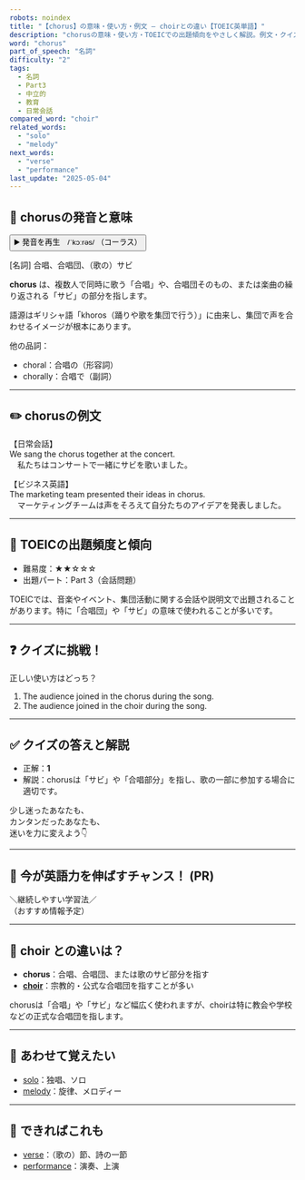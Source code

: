 ```yaml
---
robots: noindex
title: "【chorus】の意味・使い方・例文 ― choirとの違い【TOEIC英単語】"
description: "chorusの意味・使い方・TOEICでの出題傾向をやさしく解説。例文・クイズ付きでchoirとの違いもわかりやすく学べます。"
word: "chorus"
part_of_speech: "名詞"
difficulty: "2"
tags:
  - 名詞
  - Part3
  - 中立的
  - 教育
  - 日常会話
compared_word: "choir"
related_words:
  - "solo"
  - "melody"
next_words:
  - "verse"
  - "performance"
last_update: "2025-05-04"
---
```


## 🔰 chorusの発音と意味

<button class="play-audio" onclick="playTTS('chorus')">
  <span class="play-audio-main">
    ▶️ 発音を再生　/ˈkɔːrəs/
  </span>
  <span class="play-audio-sub">
    （コーラス）
  </span>
</button>

[名詞] 合唱、合唱団、（歌の）サビ

**chorus** は、複数人で同時に歌う「合唱」や、合唱団そのもの、または楽曲の繰り返される「サビ」の部分を指します。

語源はギリシャ語「khoros（踊りや歌を集団で行う）」に由来し、集団で声を合わせるイメージが根本にあります。

他の品詞：  
- choral：合唱の（形容詞）
- chorally：合唱で（副詞）

---

## ✏️ chorusの例文

【日常会話】  
We sang the chorus together at the concert.  
　私たちはコンサートで一緒にサビを歌いました。

【ビジネス英語】  
The marketing team presented their ideas in chorus.  
　マーケティングチームは声をそろえて自分たちのアイデアを発表しました。

---

## 🎯 TOEICの出題頻度と傾向

- 難易度：★★☆☆☆
- 出題パート：Part 3（会話問題）

TOEICでは、音楽やイベント、集団活動に関する会話や説明文で出題されることがあります。特に「合唱団」や「サビ」の意味で使われることが多いです。

---

## ❓ クイズに挑戦！

正しい使い方はどっち？

1. The audience joined in the chorus during the song.  
2. The audience joined in the choir during the song.

---

## ✅ クイズの答えと解説

- 正解：**1**
- 解説：chorusは「サビ」や「合唱部分」を指し、歌の一部に参加する場合に適切です。

少し迷ったあなたも、  
カンタンだったあなたも、  
迷いを力に変えよう👇️

---

## 🚀 今が英語力を伸ばすチャンス！ (PR)

<div class="info-center">
＼継続しやすい学習法／<br>  
（おすすめ情報予定）
</div>

---

## 🤔  choir との違いは？

- **chorus**：合唱、合唱団、または歌のサビ部分を指す
- **[choir](/word/choir/)**：宗教的・公式な合唱団を指すことが多い

chorusは「合唱」や「サビ」など幅広く使われますが、choirは特に教会や学校などの正式な合唱団を指します。

---

## 🧩 あわせて覚えたい

- [solo](/word/solo/)：独唱、ソロ
- [melody](/word/melody/)：旋律、メロディー

---

## 📖 できればこれも

- [verse](/word/verse/)：（歌の）節、詩の一節
- [performance](/word/performance/)：演奏、上演

<!-- cvid: aid03_bid09 -->
